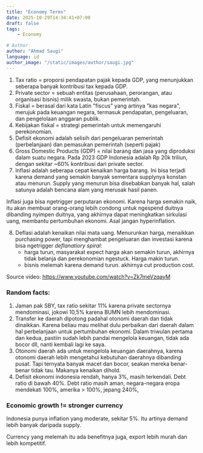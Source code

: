 ```yaml
---
title: "Economy Terms"
date: 2025-10-29T14:34:41+07:00
draft: false
tags:
    - Economy

# Author
author: "Ahmad Saugi"
language: id
author_image: "/static/images/author/saugi.jpg"
---
```


1. Tax ratio = proporsi pendapatan pajak kepada GDP, yang menunjukkan seberapa banyak kontribusi tax kepada GDP.
2. Private sector = sebuah entitas (perusahaan, perorangan, atau organisasi bisnis) milik swasta, bukan pemerintah.
3. Fiskal = berasal dari kata Latin "fiscus" yang artinya "kas negara", merujuk pada keuangan negara, termasuk pendapatan, pengeluaran, dan pengelolaan anggaran publik.
4. Kebijakan fiskal = strategi pemerintah untuk memengaruhi perekonomian.
5. Defisit ekonomi adalah selisih dari pengeluaran pemerintah (perbelanjaan) dan pemasukan pemerintah (seperti pajak)
6. Gross Domestic Products (GDP) = nilai barang dan jasa yang diproduksi dalam suatu negara. Pada 2023 GDP Indonesia adalah Rp 20k triliun, dengan sekitar ~60% kontribusi dari private sector.
7. Inflasi adalah seberapa cepat kenaikan harga barang. Ini bisa terjadi karena demand yang semakin banyak sementara supplynya konstan atau menurun. Supply yang menurun bisa disebabkan banyak hal, salah satunya adalah bencana alam yang merusak hasil panen.

Inflasi juga bisa ngetrigger perputaran ekonomi. Karena harga semakin naik, itu akan membuat orang-orang lebih condong untuk ngespend duitnya dibanding nyimpen duitnya, yang akhirnya dapat meningkatkan sirkulasi uang, membantu pertumbuhan ekonomi. Asal jangan hyperinflation.

8. Deflasi adalah kenaikan nilai mata uang. Menurunkan harga, menaikkan purchasing power, tapi menghambat pengeluaran dan investasi karena bisa ngetrigger *deflanatiory spiral*:
    - harga turun, masyarakat expect harga akan semakin turun, akhirnya tidak belanja dan perekonomian ngestuck. Harga makin turun.
    - bisnis melemah karena demand turun. akhirnya cut production cost.

Source video: https://www.youtube.com/watch?v=Zk7meVzqayM

### Random facts:

1. Jaman pak SBY, tax ratio sekitar 11% karena private sectornya mendominasi, jokowi 10,5% karena BUMN lebih mendominasi.
2. Transfer ke daerah dipotong padahal otonomi daerah dan tidak dinaikkan. Karena beliau mau melihat dulu perbaikan dari daerah dalam hal perbelanjaan untuk pertumbuhan ekonomi. Dalam triwulan pertama dan kedua, pastiin sudah lebih pandai mengelola keuangan, tidak ada bocor dll, nanti kembali lagi ke saya.
3. Otonomi daerah ada untuk mengelola keuangan daerahnya, karena otonomi daerah lebih mengetahui kebutuhan daerahnya dibanding pusat. Tapi ternyata banyak macet dan bocor, seakan mereka benar-benar tidak tau. Makanya kenaikan dihold.
4. Defisit ekonomi indonesia rendah, hanya 3%, masih terkendali. Debt ratio di bawah 40%. Debt ratio masih aman, negara-negara eropa mendekati 100%, amerika > 100%, jepang 240%,


### Economic growth != stronger currency

Indonesia punya inflation yang moderate, sekitar 5%. Itu artinya demand lebih banyak daripada supply.

Currency yang melemah itu ada benefitnya juga, export lebih murah dan lebih kompetitif.